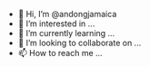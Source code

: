 - 👋 Hi, I’m @andongjamaica
- 👀 I’m interested in ...
- 🌱 I’m currently learning ...
- 💞️ I’m looking to collaborate on ...
- 📫 How to reach me ...

<!---
andongjamaica/andongjamaica is a ✨ special ✨ repository because its `README.md` (this file) appears on your GitHub profile.
You can click the Preview link to take a look at your changes.
--->
